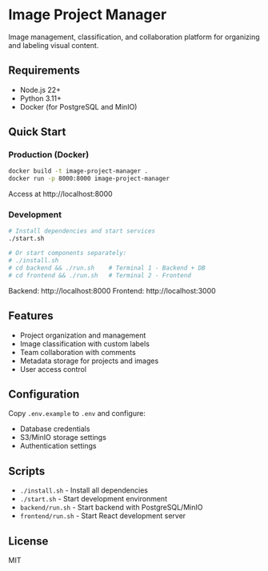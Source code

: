 # Image Project Manager

Image management, classification, and collaboration platform for organizing and labeling visual content.

## Requirements

- Node.js 22+
- Python 3.11+
- Docker (for PostgreSQL and MinIO)

## Quick Start

### Production (Docker)

```bash
docker build -t image-project-manager .
docker run -p 8000:8000 image-project-manager
```

Access at http://localhost:8000

### Development

```bash
# Install dependencies and start services
./start.sh

# Or start components separately:
# ./install.sh
# cd backend && ./run.sh    # Terminal 1 - Backend + DB
# cd frontend && ./run.sh   # Terminal 2 - Frontend
```

Backend: http://localhost:8000
Frontend: http://localhost:3000

## Features

- Project organization and management
- Image classification with custom labels
- Team collaboration with comments
- Metadata storage for projects and images
- User access control

## Configuration

Copy `.env.example` to `.env` and configure:
- Database credentials
- S3/MinIO storage settings
- Authentication settings

## Scripts

- `./install.sh` - Install all dependencies
- `./start.sh` - Start development environment
- `backend/run.sh` - Start backend with PostgreSQL/MinIO
- `frontend/run.sh` - Start React development server

## License

MIT

